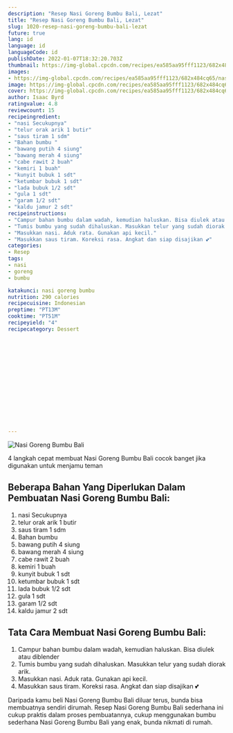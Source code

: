 ```yaml
---
description: "Resep Nasi Goreng Bumbu Bali, Lezat"
title: "Resep Nasi Goreng Bumbu Bali, Lezat"
slug: 1020-resep-nasi-goreng-bumbu-bali-lezat
future: true
lang: id
language: id
languageCode: id
publishDate: 2022-01-07T18:32:20.703Z 
thumbnail: https://img-global.cpcdn.com/recipes/ea585aa95fff1123/682x484cq65/nasi-goreng-bumbu-bali-foto-resep-utama.webp
images:
- https://img-global.cpcdn.com/recipes/ea585aa95fff1123/682x484cq65/nasi-goreng-bumbu-bali-foto-resep-utama.webp
image: https://img-global.cpcdn.com/recipes/ea585aa95fff1123/682x484cq65/nasi-goreng-bumbu-bali-foto-resep-utama.webp
cover: https://img-global.cpcdn.com/recipes/ea585aa95fff1123/682x484cq65/nasi-goreng-bumbu-bali-foto-resep-utama.webp
author: Isaac Byrd
ratingvalue: 4.8
reviewcount: 15
recipeingredient:
- "nasi Secukupnya"
- "telur orak arik 1 butir"
- "saus tiram 1 sdm"
- "Bahan bumbu "
- "bawang putih 4 siung"
- "bawang merah 4 siung"
- "cabe rawit 2 buah"
- "kemiri 1 buah"
- "kunyit bubuk 1 sdt"
- "ketumbar bubuk 1 sdt"
- "lada bubuk 1/2 sdt"
- "gula 1 sdt"
- "garam 1/2 sdt"
- "kaldu jamur 2 sdt"
recipeinstructions:
- "Campur bahan bumbu dalam wadah, kemudian haluskan. Bisa diulek atau diblender"
- "Tumis bumbu yang sudah dihaluskan. Masukkan telur yang sudah diorak arik."
- "Masukkan nasi. Aduk rata. Gunakan api kecil."
- "Masukkan saus tiram. Koreksi rasa. Angkat dan siap disajikan 💕"
categories:
- Resep
tags:
- nasi
- goreng
- bumbu

katakunci: nasi goreng bumbu 
nutrition: 290 calories
recipecuisine: Indonesian
preptime: "PT13M"
cooktime: "PT51M"
recipeyield: "4"
recipecategory: Dessert


     
    
    
    
    
    
    
    
    
    
    
      
    
---
```



![Nasi Goreng Bumbu Bali](https://img-global.cpcdn.com/recipes/ea585aa95fff1123/682x484cq65/nasi-goreng-bumbu-bali-foto-resep-utama.webp)

4 langkah cepat membuat  Nasi Goreng Bumbu Bali cocok banget jika digunakan untuk menjamu teman

<!--inarticleads1-->

## Beberapa Bahan Yang Diperlukan Dalam Pembuatan Nasi Goreng Bumbu Bali:

1. nasi Secukupnya
1. telur orak arik 1 butir
1. saus tiram 1 sdm
1. Bahan bumbu 
1. bawang putih 4 siung
1. bawang merah 4 siung
1. cabe rawit 2 buah
1. kemiri 1 buah
1. kunyit bubuk 1 sdt
1. ketumbar bubuk 1 sdt
1. lada bubuk 1/2 sdt
1. gula 1 sdt
1. garam 1/2 sdt
1. kaldu jamur 2 sdt



<!--inarticleads2-->

## Tata Cara Membuat Nasi Goreng Bumbu Bali:

1. Campur bahan bumbu dalam wadah, kemudian haluskan. Bisa diulek atau diblender
1. Tumis bumbu yang sudah dihaluskan. Masukkan telur yang sudah diorak arik.
1. Masukkan nasi. Aduk rata. Gunakan api kecil.
1. Masukkan saus tiram. Koreksi rasa. Angkat dan siap disajikan 💕




Daripada kamu beli  Nasi Goreng Bumbu Bali  diluar terus, bunda  bisa membuatnya sendiri dirumah. Resep  Nasi Goreng Bumbu Bali  sederhana ini cukup praktis dalam proses pembuatannya, cukup menggunakan bumbu sederhana  Nasi Goreng Bumbu Bali  yang enak, bunda nikmati di rumah.

